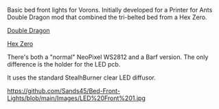 Basic bed front lights for Vorons. Initially developed for a Printer for Ants Double Dragon mod that combined the tri-belted bed from a Hex Zero.

[Double Dragon](https://github.com/zruncho3d/double-dragon/)

[Hex Zero](https://github.com/Alexander-T-Moss/Hex-Zero)

There's both a "normal" NeoPixel WS2812 and a Barf version. The only difference is the holder for the LED pcb.

It uses the standard StealhBurner clear LED diffusor. 

https://github.com/Sands45/Bed-Front-Lights/blob/main/Images/LED%20Front%201.jpg
